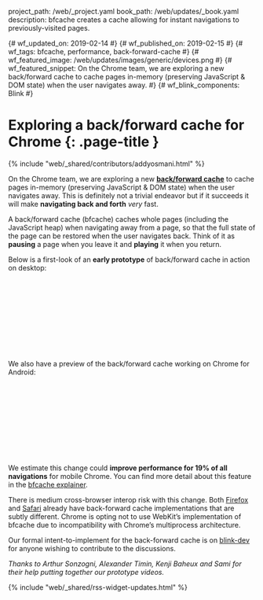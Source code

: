 project_path: /web/_project.yaml
book_path: /web/updates/_book.yaml
description: bfcache creates a cache allowing for instant navigations to previously-visited pages.

{# wf_updated_on: 2019-02-14 #}
{# wf_published_on: 2019-02-15 #}
{# wf_tags: bfcache, performance, back-forward-cache #}
{# wf_featured_image: /web/updates/images/generic/devices.png #}
{# wf_featured_snippet: On the Chrome team, we are exploring a new back/forward cache to cache pages in-memory (preserving JavaScript & DOM state) when the user navigates away. #}
{# wf_blink_components: Blink #}

# Exploring a back/forward cache for Chrome {: .page-title }

{% include "web/_shared/contributors/addyosmani.html" %}

On the Chrome team, we are exploring a new **[back/forward cache](https://www.chromestatus.com/feature/5815270035685376)** to cache pages in-memory (preserving JavaScript & DOM state) when the user navigates away. This is definitely not a trivial endeavor but if it succeeds it will make **navigating back and forth** *very* fast. 

A back/forward cache (bfcache) caches whole pages (including the JavaScript heap) when navigating away from a page, so that the full state of the page can be restored when the user navigates back. Think of it as **pausing** a page when you leave it and **playing** it when you return.

Below is a first-look of an **early prototype** of back/forward cache in action on desktop:

<div class="video-wrapper-full-width">
  <iframe class="devsite-embedded-youtube-video" data-video-id="eusKoHPAWtU"
          data-autohide="1" data-showinfo="0" frameborder="0" allowfullscreen>
  </iframe>
</div>

We also have a preview of the back/forward cache working on Chrome for Android:

<div class="video-wrapper-full-width">
  <iframe class="devsite-embedded-youtube-video" data-video-id="cuPsdRckkF0"
          data-autohide="1" data-showinfo="0" frameborder="0" allowfullscreen>
  </iframe>
</div>

We estimate this change could **improve performance for 19% of all navigations** for mobile Chrome. You can find more detail about this feature in the [bfcache explainer](https://docs.google.com/document/d/1mrgp7XzR16rd1xqFYOJgC1IP0NPLZFaRU5Ukj3-TlLw/edit#heading=h.d9wqdzopmdcf).

There is medium cross-browser interop risk with this change. Both [Firefox](https://developer.mozilla.org/en-US/docs/Archive/Misc_top_level/Working_with_BFCache) and [Safari](https://webkit.org/blog/427/webkit-page-cache-i-the-basics/) already have back-forward cache implementations that are subtly different. Chrome is opting not to use WebKit’s implementation of bfcache due to incompatibility with Chrome’s multiprocess architecture.

Our formal intent-to-implement for the back-forward cache is on [blink-dev](https://groups.google.com/a/chromium.org/forum/#!msg/blink-dev/OVROmzNUng0/1gTmi-I3EQAJ) for anyone wishing to contribute to the discussions.

*Thanks to Arthur Sonzogni, Alexander Timin, Kenji Baheux and Sami for their help putting together our prototype videos.*

{% include "web/_shared/rss-widget-updates.html" %}